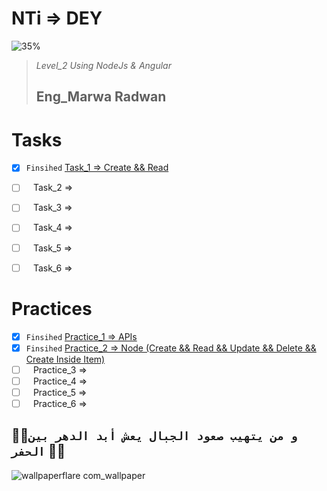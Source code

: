 # NTi => DEY

![35%](https://progress-bar.dev/35/?title=Progress)


>_Level_2 Using NodeJs & Angular_
>## Eng_Marwa Radwan




# Tasks


- [x] ` Finsihed ` [Task_1 => Create && Read](https://github.com/3Mowafy/NTi/tree/main/Tasks/Task_1)
- [ ] ` ` Task_2 => 
- [ ] ` ` Task_3 => 
- [ ] ` ` Task_4 => 
- [ ] ` ` Task_5 => 
- [ ] ` ` Task_6 => 


# Practices

- [x] ` Finsihed ` [Practice_1 => APIs](https://github.com/3Mowafy/NTi/tree/main/Practices/Practice_1)
- [x] ` Finsihed ` [Practice_2 => Node (Create && Read && Update && Delete && Create Inside Item)](https://github.com/3Mowafy/NTi/tree/main/Practices/Practice_2)
- [ ] ` ` Practice_3 => 
- [ ] ` ` Practice_4 => 
- [ ] ` ` Practice_5 => 
- [ ] ` ` Practice_6 => 

:man_student:`و من يتهيب صعود الجبال يعش أبد الدهر بين الحفر` :man_student:
--

![wallpaperflare com_wallpaper](https://user-images.githubusercontent.com/98129284/193458401-37a5181f-3bd2-4bf8-9097-d64a7304d868.jpg)
